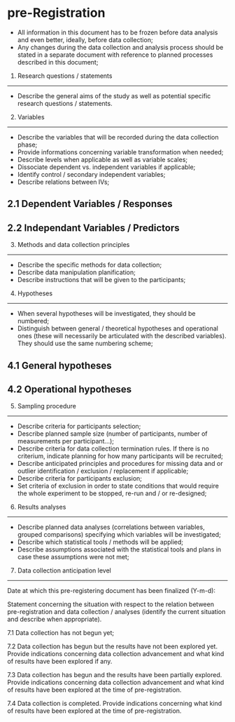 # pre-Registration

- All information in this document has to be frozen before data
  analysis and even better, ideally, before data collection;
- Any changes during the data collection and analysis process should
  be stated in a separate document with reference to planned processes
  described in this document;


1. Research questions / statements
----------------------------------

- Describe the general aims of the study as well as potential specific
  research questions / statements.
  
  
2. Variables
------------

- Describe the variables that will be recorded during the data
  collection phase;
- Provide informations concerning variable transformation when needed;
- Describe levels when applicable as well as variable scales;
- Dissociate dependent vs. independent variables if applicable;
- Identify control / secondary independent variables;
- Describe relations between IVs;

2.1 Dependent Variables / Responses
-----------------------------------

2.2 Independant Variables / Predictors
--------------------------------------


3. Methods and data collection principles
-----------------------------------------

- Describe the specific methods for data collection;
- Describe data manipulation planification;
- Describe instructions that will be given to the participants;

4. Hypotheses
-------------

- When several hypotheses will be investigated, they should be
  numbered;
- Distinguish between general / theoretical hypotheses and operational
  ones (these will necessarily be articulated with the described
  variables). They should use the same numbering scheme;

4.1 General hypotheses
----------------------

4.2 Operational hypotheses
--------------------------


5. Sampling procedure
---------------------

- Describe criteria for participants selection;
- Describe planned sample size (number of participants, number of
  measurements per participant...);
- Describe criteria for data collection termination rules. If there is
  no criterium, indicate planning for how many participants will be
  recruited;
- Describe anticipated principles and procedures for missing data and
  or outlier identification / exclusion / replacement if applicable;
- Describe criteria for participants exclusion;
- Set criteria of exclusion in order to state conditions that would
  require the whole experiment to be stopped, re-run and / or
  re-designed;

6. Results analyses
-------------------

- Describe planned data analyses (correlations between variables,
  grouped comparisons) specifying which variables will be
  investigated;
- Describe which statistical tools / methods will be applied;
- Describe assumptions associated with the statistical tools and plans
  in case these assumptions were not met;


7. Data collection anticipation level
-------------------------------------

Date at which this pre-registering document has been finalized
(Y-m-d):

Statement concerning the situation with respect to the relation
between pre-registration and data collection / analyses (identify the
current situation and describe when appropriate).

7.1 Data collection has not begun yet; 

7.2 Data collection has begun but the results have not been explored
	yet. Provide indications concerning data collection advancement
	and what kind of results have been explored if any.

7.3 Data collection has begun and the results have been partially
	explored. Provide indications concerning data collection
	advancement and what kind of results have been explored at the
	time of pre-registration.

7.4 Data collection is completed. Provide indications concerning what
	kind of results have been explored at the time of
	pre-registration.
